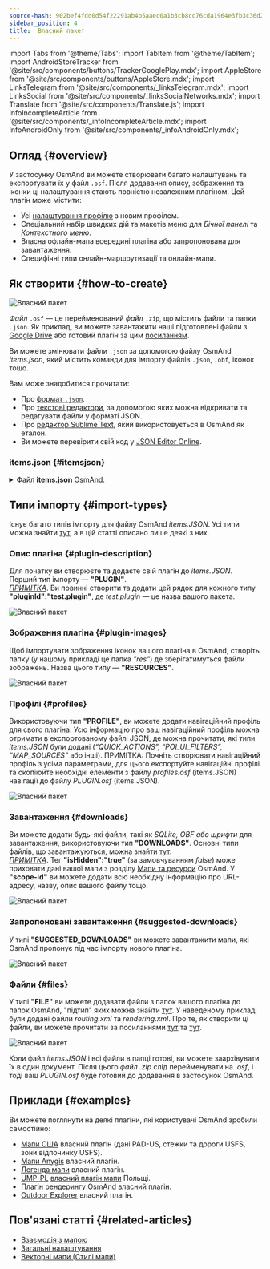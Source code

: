 ```yaml
---
source-hash: 902bef4fdd0d54f22291ab4b5aaec0a1b3cb8cc76cda1964e3fb3c36d2adb6fb
sidebar_position: 4
title:  Власний пакет
---
```

import Tabs from '@theme/Tabs';
import TabItem from '@theme/TabItem';
import AndroidStoreTracker from '@site/src/components/buttons/TrackerGooglePlay.mdx';
import AppleStore from '@site/src/components/buttons/AppleStore.mdx';
import LinksTelegram from '@site/src/components/_linksTelegram.mdx';
import LinksSocial from '@site/src/components/_linksSocialNetworks.mdx';
import Translate from '@site/src/components/Translate.js';
import InfoIncompleteArticle from '@site/src/components/_infoIncompleteArticle.mdx';
import InfoAndroidOnly from '@site/src/components/_infoAndroidOnly.mdx';



## Огляд {#overview}

У застосунку OsmAnd ви можете створювати багато налаштувань та експортувати їх у файл `.osf`. Після додавання опису, зображення та іконки ці налаштування стають повністю незалежним плагіном. Цей плагін може містити:

- Усі [налаштування профілю](../personal/profiles.md) з новим профілем.
- Спеціальний набір швидких дій та макетів меню для *Бічної панелі* та *Контекстного меню*.
- Власна офлайн-мапа всередині плагіна або запропонована для завантаження.
- Специфічні типи онлайн-маршрутизації та онлайн-мапи.


## Як створити {#how-to-create}

![Власний пакет](@site/static/img/plugins/custom/1.jpg)

*Файл* `.osf` — це перейменований *файл* `.zip`, що містить файли та папки `.json`. Як приклад, ви можете завантажити наші підготовлені файли з [Google Drive](https://drive.google.com/drive/folders/1wDPGThkdRi9_3UrCKROgt49qi-1gM6jk?usp=sharing) або готовий плагін за цим [посиланням](https://drive.google.com/open?id=1efZ01uAIL27aTQLLoTl8KYH-ts_WSRSe).  

Ви можете змінювати файли `.json` за допомогою файлу OsmAnd *items.json*, який містить команди для імпорту файлів `.json`, `.obf`, іконок тощо.

Вам може знадобитися прочитати:

- Про [формат `.json`](https://en.wikipedia.org/wiki/JSON).
- Про [текстові редактори](https://en.wikipedia.org/wiki/List_of_text_editors), за допомогою яких можна відкривати та редагувати файли у форматі JSON.
- Про [редактор Sublime Text](https://en.wikipedia.org/wiki/Sublime_Text), який використовується в OsmAnd як еталон.
- Ви можете перевірити свій код у [JSON Editor Online](https://jsoneditoronline.org/).


### items.json {#itemsjson}

<details>
<summary> Файл <b>items.json</b> OsmAnd. </summary> 

```
{
   "version":1,
   "items":[

      {
         "type":"PLUGIN",
         "pluginId":"test.plugin",
         "version" : 1,
         "icon": {
             "" : "@plugin-id.png"
             
         },
         "image": {
             "" :"@plugin-image.webp"
         },
         "name":{
            "":"Test Plugin",
            "ru":"Test Plugin: RU language"
         },
         "description":{
            "":"This package is a test package and displays test information.",
            "ru":"This package is a test package and displays test information. RU language."
         }
      },

      {
         "type":"RESOURCES",
         "pluginId":"test.plugin",
         "file":"res"
      },


      {
         "type":"DOWNLOADS",
         "pluginId":"test.plugin",
         "items":[
            {
               "path":"test",
               "name":{
                  "":"My offline maps",
                  "ru":"RU: My offline maps"
               },
               "icon":{
                  "":"ic_world_globe_dark"
               },
               "header-color":"#002E64",
               "description":{
                  "text":{
                     "":"This package is a collection of online and offline map sources of various types.",
                     "ru":"RU: This package is a collection of online and offline map sources of various types."
                  },
                  "button":[
                     {
                        "":"Telegram chat OsmAnd",
                        "url":"https:\/\/t.me\/OsmAndMaps"
                     }
                  ]
               }
            },
            {
               "scope-id":"offline-maps",
               "path":"test/Waterway",
               "header-color":"#002E64",
               "name":{
                  "":"Waterway",
                  "ru":"RU: waterway"
               },
               "icon":{
                  "":"ic_world_globe_dark"
               },
               "items":[
                  {
                     "name":{
                        "":"Offline Waterway map SA",
                        "ru":"RU: Offline Waterway map SA"
                     },
                     "filename":"waterway.obf.zip",
                     "type":"map",
                     "isHidden":"true",
                     "timestamp":1582994500,
                     "containerSize":28195301,
                     "contentSize":28195301,
                     "description":{
                        "text":{
                           "":"Zoom min: 0<br />Zoom max: 19<br />Countries: SA",
                           "ru":"RU: Zoom min: 0<br />Zoom max: 19<br />Countries: SA"
                        },
                        "image":[
                           "https://drive.google.com/uc?id=16HjUHsSWNgeQI0bmuup9ohpyrg6rWkHH&export=download"
                        ]
                     },
                     "downloadurl":"https://drive.google.com/uc?id=10iP2VZexHtHC0QLhACZ1QoEy-duNN5Wg&export=download",
                     "firstsubname":{
                        "":"Waterway",
                        "ru":"RU: Waterway"
                     },
                     "secondsubname":{
                        "":"",
                        "ru":""
                     }
                }
           ]
        }] 
    },

      {
         "type":"PROFILE",
         "pluginId":"test.plugin",
         "file":"bicycle_test.json",
         "appMode":{
            "iconColor":"RED",
            "iconName":"ic_action_motorcycle_dark",
            "locIcon":"BENTLEY",
            "navIcon":"BENTLEY",
            "order":32,
            "parent":"bicycle",
            "stringKey":"bicycle_test",
            "userProfileName" : "Test Prof"
         },
         "prefs" : {
            "drawer_logo": { "" : "@logo.png"},
            "drawer_url" : { "" : "https://osmand.net"},
            "drawer_items" : { "hidden" : ["dashboard"], "order" : ["map_markers", "my_places", "search"] },
            "context_menu_items" : {},
            "configure_map_items" : {},
            "route_service":"OSMAND",
            "renderer":"test-rendering.render.xml",
            "routing_profile":"routing-test.xml/test-car"
        }
      },

      {
         "type":"FILE",
         "pluginId":"test.plugin",
         "subtype" : "rendering_style",
         "file":"\/rendering\/test-rendering.render.xml"
      },

      {
         "type":"FILE",
         "pluginId":"test.plugin",
         "subtype" : "routing_config",
         "file":"\/routing\/routing-test.xml"
      },

      {
         "type":"SUGGESTED_DOWNLOADS",
         "pluginId":"test.plugin",
         "comment-1" : "search-type are latlon (closest by latlon), worldregion (by boundaries if name matches worldRegion downloadName as we do for default types), by default natural order, limit finds first N elements",
         "comment-2" : "predefined scope-id are @type of indexes.xml map, srtm_map, road_map, wikimap, wikivoyage, hillshade, slope, fonts, voice, depth ",
         "comment-3" : "names filters ignore case by name.contains(filterName)",
         "items": [{
             "scope-id" : "test-downloads",
             "limit" : 1,
             "search-type" : "latlon"
         }, {
             "scope-id" : "road_map",
             "names" : [
                 "Poland_lesser-poland_europe_2.obf.zip", "netherlands_noord-holland_europe"]
         }, {
             "scope-id" : "wikimap",
             "search-type" : "worldregion"
         }]
      },

      {
         "type":"NAVIGATION_ICONS",
         "pluginId":"test.plugin",
         "items" : [{
            "locationIcon": {
                 "" : "@bentley-car.png"
            },
            "locationIconId": "BENTLEY", 
            "navigationIcon": {
                 "" : "@bentley-car-moving.png"
            },
            "navigationIconId": "BENTLEY"
         }]
      },
      
      {
         "type":"QUICK_ACTIONS",
         "pluginId":"test.plugin",
         "items": [{
            "name": "Test quick action",
            "actionType": "osmbug.add",
            "params": "{\"dialog\":\"false\",\"message\":\"Message\"}"
          }]
      },

      {
         "type":"POI_UI_FILTERS",
         "pluginId":"test.plugin",
          "items": [{
                "name": "Test Search",
                "filterId": "test_search",
                "acceptedTypes": "{\"sustenance\":[\"bar\",\"alpine_hut\"]}"
            }]
      },

      {
         "type":"MAP_SOURCES",
         "pluginId":"test.plugin",
         "items": [{
            "sql": false,
            "name": "OsmAnd (test)",
            "minZoom": 1,
            "maxZoom": 19,
            "url": "https:\/\/tile.osmand.net\/hd\/{0}\/{1}\/{2}.png",
            "ellipsoid": false,
            "inverted_y": false,
            "timesupported": false,
            "expire": -1,
            "inversiveZoom": false,
            "ext": ".png",
            "tileSize": 512,
            "bitDensity": 8,
            "avgSize": 18000
        }]
      }
   ]
}

```

</details>


## Типи імпорту {#import-types}

Існує багато типів імпорту для файлу OsmAnd *items.JSON*. Усі типи можна знайти [тут](https://github.com/osmandapp/Osmand/blob/r3.7/OsmAnd/src/net/osmand/plus/settings/backend/SettingsHelper.java#L133), а в цій статті описано лише деякі з них.

### Опис плагіна {#plugin-description}

Для початку ви створюєте та додаєте свій плагін до *items.JSON*. Перший тип імпорту — **"PLUGIN"**.  
   *<u>ПРИМІТКА</u>*. Ви повинні створити та додати цей рядок для кожного типу **"pluginId":"test.plugin"**, де *test.plugin* — це назва вашого пакета.  

   ![Власний пакет](@site/static/img/plugins/custom/2.jpg)

### Зображення плагіна {#plugin-images}

Щоб імпортувати зображення іконок вашого плагіна в OsmAnd, створіть папку (у нашому прикладі це папка *"res"*) де зберігатимуться файли зображень. Назва цього типу — **"RESOURCES"**.  

   ![Власний пакет](@site/static/img/plugins/custom/4.jpg)


### Профілі {#profiles}

Використовуючи тип **"PROFILE"**, ви можете додати навігаційний профіль для свого плагіна. Усю інформацію про ваш навігаційний профіль можна отримати в експортованому файлі JSON, де можна прочитати, які типи *items.JSON* були додані (*“QUICK_ACTIONS”, “POI_UI_FILTERS”, “MAP_SOURCES”* або інші).
ПРИМІТКА: Почніть створювати навігаційний профіль з усіма параметрами, для цього експортуйте навігаційні профілі та скопіюйте необхідні елементи з файлу *profiles.osf* (items.JSON) навігації до файлу *PLUGIN.osf* (items.JSON).  

   ![Власний пакет](@site/static/img/plugins/custom/6.jpg)

### Завантаження {#downloads}

Ви можете додати будь-які файли, такі як *SQLite, OBF або шрифти* для завантаження, використовуючи тип **"DOWNLOADS"**. Основні типи файлів, що завантажуються, можна знайти [тут](https://github.com/osmandapp/Osmand/blob/master/OsmAnd/src/net/osmand/plus/download/DownloadActivityType.java#L33).  
   *<u>ПРИМІТКА</u>*. Тег **"isHidden":"true"** (за замовчуванням *false*) може приховати дані вашої мапи з розділу [Мапи та ресурси](../personal/maps-resources.md#local) OsmAnd.  У **"scope-id"** ви можете додати всю необхідну інформацію про URL-адресу, назву, опис вашого файлу тощо.  

   ![Власний пакет](@site/static/img/plugins/custom/3.jpg)

### Запропоновані завантаження {#suggested-downloads}

У типі **"SUGGESTED_DOWNLOADS"** ви можете завантажити мапи, які OsmAnd пропонує під час імпорту нового плагіна.  

   ![Власний пакет](@site/static/img/plugins/custom/7.jpg)

### Файли {#files}

 У типі **"FILE"** ви можете додавати файли з папок вашого плагіна до папок OsmAnd, "підтип" яких можна знайти [тут](https://github.com/osmandapp/Osmand/blob/r3.7/OsmAnd/src/net/osmand/plus/settings/backend/SettingsHelper.java#L1312). У наведеному прикладі були додані файли *routing.xml* та *rendering.xml*. Про те, як створити ці файли, ви можете прочитати за посиланнями [тут](https://github.com/osmandapp/OsmAnd-resources/blob/master/routing/routing.xml) та [тут](https://github.com/osmandapp/OsmAnd-resources/tree/master/rendering_styles).  

   ![Власний пакет](@site/static/img/plugins/custom/8.jpg)

Коли файл *items.JSON* і всі файли в папці готові, ви можете заархівувати їх в один документ. Після цього *файл .zip* слід перейменувати на *.osf*, і тоді ваш *PLUGIN.osf* буде готовий до додавання в застосунок OsmAnd.


## Приклади {#examples}

Ви можете поглянути на деякі плагіни, які користувачі OsmAnd зробили самостійно:

 - [Мапи США](https://osmand.net/uploads/plugins/us.maps/2/us.maps-2.osf) власний плагін (дані PAD-US, стежки та дороги USFS, зони відпочинку USFS).
 - [Мапи Anygis](https://osmand.net/uploads/plugins/ru.anygis.plugin/2/ru.anygis.plugin-2.osf) власний плагін.
 - [Легенда мапи](https://osmand.net/uploads/plugins/legend.plugin/1/legend.plugin-1.osf) власний плагін.
 - [UMP-PL](https://ump.waw.pl/) [власний плагін мапи](https://osmand.net/uploads/plugins/UMP_map.plugin/1/UMP_map.plugin-1.osf) Польщі.
 - [Плагін рендерингу OsmAnd](https://osmand.net/uploads/plugins/osmand.rendering.plugin/1/osmand.rendering.plugin-1.osf) власний плагін.
 - [Outdoor Explorer](https://osmand.net/uploads/plugins/outdoor-explorer.plugin/1/outdoor-explorer.plugin-1.osf) власний плагін.


## Пов'язані статті {#related-articles}

- [Взаємодія з мапою](../../user/map/interact-with-map.md)
- [Загальні налаштування](../../user/personal/global-settings.md)
- [Векторні мапи (Стилі мапи)](../../user/map/vector-maps.md)